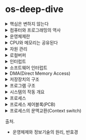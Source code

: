# os-deep-dive

<details>
<summary>핵심은 변하지 않는다</summary>

하드웨어는 급속도로 발전하고 소프트웨어도 새로운 버전이 등장하지만 컴퓨터 분야의 기본 원리와 정보기술이 추구하는 핵심 철학은 시대가 흘러도 변하지 않는다.

1937년의 수학자 앨런튜링이 개발한 이록적 컴퓨터가 현대 최첨단 컴퓨터가 풀 수 있는 모든 문제를 풀 수 있다는 사실이 증명되었다.

연역법은 컴퓨터의 이론적 기원이다.
</details>
<details>
<summary>컴퓨터와 프로그래밍의 역사</summary>

* 이론적 컴퓨터 - 앨런 튜링(1930년대)
* 기계식 컴퓨터
  * 찰스 배비지
  * 1823년 반복적인 연산을 수행하는 미분기계
  * 19세기 해석기관(천공카드로 20자리까지의 연산을 수행하며 입출력, 처리, 저장 장치를 포함)
* 전자식 컴퓨터
  * 1943년 콜로서스(군사용 암호를 해독하기 위한 컴퓨터)
  * 1944년 Mark I(둘레 16미터, 높이 2.5미터지만 현대의 휴대용 전자계산기보다 느림)
  * ENIAC(18,000여 개의 진공관, 무게 30톤, 7분에 한 번씩 오류, 현대의 휴대용 전자계산기 정도)
    * 최초의 현대식 컴퓨터로 인식
* 근대적 컴퓨터
  * 1세대 컴퓨터 : 진공관 기반(1940년대)
  * 2세대 컴퓨터 : 트랜지스터 기반(1950년대)
  * 3세대 컴퓨터 : 집적회로 기반(1960년대)
  * 4세대 컴퓨터 : 고밀도 집적회로 기반(1970년대)

컴퓨터의 사용이 확산됨에 따라 프로그래밍이 필요해졌다. 기계어의 불편함 때문에 어셈블리어(1950년대 후반)가 등장했고, 문제 자체에 더 가까운 언어가 필요하다고 생각되어 고급 언어인 포트란이 생겼다.

1960년대에는 소프트웨어의 규모가 커짐에따라 인간이 이해하기 쉬운 작은 단위들로 나누어 각 단위를 독립적으로 프로그래밍 하는 **구조적 프로그래밍**이 기법이 대두되었다.
이 시기에 운영체제가 개발되었다. 초창기에는 하드웨어 자체를 관리하는 일과 프로그램을 작성하는 일을 사용자가 다 해야했다. 초기에는 컴퓨터 외부에서 미리 예약하는 일괄처리 방식을 사용하다가, 컴퓨터가 자동으로 처리해주도록 하는 방식을 고민한 결과 운영체제가 탄생했다. 은행 업무 전산화를 위해 DBMS가 등장했다.

1970년대 이후 하드웨어의 발전으로 PC가 등장하고, C 언어(1972년)가 개발되었다. 

1980년대 이후에는 프로그래밍적으로 고품질 소프트웨어를 개발하는 도구로써의 객체지향 언어가 성공했다.

1990년대  초반부터는 윈도우, 월드와이드웹(WWW), Java가 출연했다.
</details>

<details>
<summary>운영체제란</summary>

운영체제는 컴퓨터 하드웨어 바로 윗단에 설치되는 소프트웨어를 말한다. 컴퓨터의 전원을 켜면 운영체제는 이와 동시에 실행된다. 소프트웨어는 실행되기 위해 메모리에 프로그램이 올라가있어야 하는데, 운영체제 자체도 하나의 소프트웨어로서 전원과 동시에 메모리에 올라간다. 하지만,
운영체제와 같이 큰 규모의 프로그램이 모두 메모리에 올라가면 낭비가 심하여 항상 필요한 부분만이 메모리에 올라가는데, 상주하는 운영체제의 부분을 **커널** 이라고 하고 이를 좁은 의미의 운영체제라고도 한다.

운영체제는 하드웨어를 위한 역할과 사용자를 위한 역할을 수행한다. 컴퓨터 시스템 내의 자원을 효율적으로 관리하고 사용자가 사용할 수 있는 환경을 제공하는 것이다.
</details>

<details>
<summary>CPU와 메모리는 공유된다</summary>

CPU가 하나라여서 매 순간 하나의 프로그램만 CPU에서 실행되더라도 짧은 시간의 규모로 여러 프로그램들이 CPU에서 번갈아 실행되고 이를 시분할 시스템이라고 부른다.

메모리는 여러 프로그램이 조금씩 메모리 공간을 보유하며 동시에 메모리에 올라갈 수 있다. 이를 다중 프로그래밍 시스템이라고 부른다.
</details>

<details>
<summary>자원 관리</summary>

하드웨어 자원은 CPU와 메모리를 비롯해 주변장치(입출력 장치)들로 구성된다. CPU와 메모리는 전원이 꺼지면 모두 지워지기 때문에 기억해야 하는 부분을 IO Device 중 하나인 보조기억장치에 파일 형태로 저장한다.

CPU는 여러 프로세스가 동시에 수행될 수 있으므로 효율적이고 공평하게, 특정 프로세스가 불이익을 당하지 않도록 관리한다. FCFS, Round Robin, Priority 등의 방법이 있다.

메모리는 CPU가 직접 접근할 수 있는 컴퓨터 내부의 기억장치인데, 메모리의 어느 부분이 어떤 프로그램에 의해 사용되는지 파악해서 유지하는데 필요한 정보를 주소라고 부른다. 고정분할, 가변분할, 가상메모리 방식이 있다. 특히 가상메모리 방식은 가장 널리 사용되는 메모리 관리 기법인데, 물리 메모리 주소와 매핑하여 사용하는 방식을 사용한다. 
현재 사용되고 있는 부분만 메모리에 올리고, 나머지는 하드디스크와 같은 보조기억 장치에 저장해두었다가 필요할 때 적재하는데 이때 보조장치의 영역을 **스왑 영역** 이라 한다.
</details>

<details>
<summary>로컬버퍼</summary>

입출력 장치의 컨트롤러는 장치로부터 오고 나가는 데이터를 임시로 저장하기 위한 작은 메모리를 가지고 있는데 이것이 로컬버퍼다. 디스크나 키보드 등에서 데이터를 읽어올 때 로컬버퍼에 데이터가 임시로 저장된 후 메모리에 전달된다. 장치에서 로컬버퍼로 읽어오는 일은 컨트롤러가 담당한다.

**프로그램 실행 중 디스크에서 데이터 읽기 명령 > 디스크 컨트롤러가 물리 영역에서 읽어 로컬버퍼 저장 > 완료 시 컨트롤러가 인터럽트를 발생시켜 보고 > CPU 옆 인터럽트 라인에 신호 발생 > CPU가 먼저 처리**
</details>

<details>
<summary>인터럽트</summary>

A라는 프로그램이 CPU를 할당받고 명령을 수행하는 도중 인터럽트가 발생하면 A는 현재 수행 중인 명령의 위치를 저장하고 운영체제 내부 코드인 인터럽트 처리루틴으로 넘어가서 인터럽트 처리를 하고 다시 돌아와 A의 이전 작업 지점부터 수행을 계속 이어간다. 필요한 복귀 주소는 Stack 영역에 보관한다.

CPU에서 명령이 실행될 때는 CPU 내부의 임시 기억장치인 레지스터에 데이터를 읽거나 쓰는데, 이때 인터럽트로 새로운 명령을 실행하면 기존값이 지워지기 때문에 PCB 자료구조를 둔다. 구체적으로는 실행 중이던 코드의 메모리 주소와 레지스터값, 하드웨어 상태 등을 저장한다. 즉 인터럽트 때문에 CPU를 빼앗긴 위치는 운영체제가 관리하는 프로세스 제어블록(PCB)에 저장된다.

인터럽트 발생 시 해주어야 할 작업을 정의한 프로그램 코드인 인터럽트 코드는 운영체제마다 다르다. 주변 장치들은 장치를 관리하기 위해(그 중 하나로 인터럽트를 발생시키기 위해) 작은 CPU를 가지고 있고 이를 컨트롤러라고 부른다.
컨트롤러가 CPU에게 인터럽트를 알리면 CPU는 현재 수행중인 작업을 저장하고 운영체제 내의 키보드 인터럽트 처리루틴을 찾아간다. 처리루틴은 입력받은 내용을 메모리의 특정 부분에 저장하고 해당 프로그램의 입력을 알리면서 인터럽트를 완료한다.

</details>

<details>
<summary>소프트웨어 인터럽트</summary>

트랩(trap)이라는 용어로 불리는 소프트웨어 인터럽트는 예외상황(Exception)과 시스템 콜(System Call)이 있다. 예외상황은 흔히 프로그래밍 언어에서 Exception 이 터졌을 때 처리를 위해 발생시키는 인터럽트이고, 시스템 콜은 프로그램이 운영체제 내부에 정의된 코드를 실행하고 싶을 때 운영체제에 서비스를 요청하는 방법이다. 예를 들어 개발자가 개발 중 I/O 작업이 필요할 경우 직접 입출력을 수행하는 코드를 작성하는 것이 아니라 존재하는 커널의 코드를 호출하는 것이다.

</details>

<details>
<summary>DMA(Direct Memory Access)</summary>

원칙적으로 메모리는 CPU에 의해서만 접근할 수 있는 장치이지만, 컨트롤러가 CPU에게 인터럽트를 발생시키고, CPU는 컨트롤러의 로컬버퍼와 메모리 사이에서 데이터를 옮기는 일을 하게 된다. 하지만 모든 메모리 접근이 CPU에 의해서만 이루어질 경우
 모든 I/O가 CPU의 업무를 방해하므로 효율이 떨어진다. 이를 위해 CPU 이외에 메모리 접근이 가능한 장치를 하나 더 두는데 이를 DMA 라고 한다.

DMA를 사용하면 로컬버퍼에서 메모리로 읽어오는 작업을 CPU가 담당하는 것이 아니라 DMA가 대행함으로써 CPU의 비효율을 줄인다. DMA는 바이트 단위가 아니라 블록이라는 큰 단위로 정보를 메모리로 읽어온 후 CPU에게 인터럽트를 발생시켜 해당 작업의 완료를 알린다.

</details>

<details>
<summary>저장장치의 구조</summary>

컴퓨터 시스템을 구성하는 저장장치는 휘발성인 주기억장치 메모리(RAM), 비휘발성인 보조기억장치가 있다.

보조기억장치는 파일 시스템과 스왑 영역을 위해 활용된다.메모리는 크기가 한정되고 비싸서 쉽게 부족한데, 당장 필요한 부분만 메모리에 올리고 그렇지 않은 부분은 디스크의 스왑 영역에 내려놓는다. 이를 스왑 아웃(swap out) 시킨다고 말하며, 다시 필요할 때 메모리 영역으로 올린다.

</details>

<details>

<details>
<summary>커널 모드와 사용자 모드</summary>

커널모드는 운영체제가 CPU의 제어권을 가지고 운영체제 코드를 실행하는 모드로, 모든 종류의 명령을 다 실행할 수 있다.

사용자모드는 일반 사용자 프로그램을 실행하며 제한적인 명령만을 수행한다.

컴퓨터 시스템은 CPU 내부에 모드비트(mode bit)를 두어 프로그램을 감시하는데, 모드비트가 0이면 커널모드로, 1이면 사용자모드로 명령을 수행한다. CPU는 보안과 관련된 명령을 수행하기 전에 항상 모드비트 값을 조사한다. 예를 들어 인터럽트/시스템 콜/예외상항이 발생할 때 모드비트는 자동으로 0으로 세팅되어 운영체제는 서비스에 필요한 모든 종류의 명령을 수행할 수 있게 되고, 작업이 끝나면 모드비트를 다시 1로 만들어 사용자 프로그램에게 CPU를 넘겨준다.

</details>

<summary>프로그램 구조</summary>

컴퓨터 프로그램은 언어와 상관 없이 함수들로 구성된다. 하나의 함수가 수행되는 중에 다른 함수를 호출하고, 호출된 함수의 수행이 끝나면 다시 원래 위치로 돌아간다.

프로그램이 CPU에서 명령을 수행하려면 해당 명령은 담은 프로그램의 주소 영역이 메모리에 올라가 있어야 한다. 주소 영역은 Code, Data, Stack 영역으로 구분된다.

Code 영역은 작성한 프로그램 함수들의 코드가 CPU에서 수행할 수 있는 기계어 명령 형태로 변환되어 저장되어있는 부분이다.

Data 영역은 전역 변수 등 프로그램이 사용하는 데이터를 저장하는 부분이다.

Stack 영역은 함수가 호출될 때 호출된 함수의 수행을 마치고 복귀할 주소 및 데이터를 임시로 저장하는 데 사용되는 공간이다. 프로그램은 메인함수에서 시작해 다른 함수를 호출하면 CPU가 메인함수의 코드를 수행하다가 다른 함수의 코드로 수행위치를 옮기는데, 이때 돌아와야 하는 지점을 Stack 영역에 저장한다.
</details>

<details>
<summary>시스템의 작동 개요</summary>

CPU는 인간의 뇌처럼 스스로 생각하고 판단할 수 없다. CPU는 빠른 속도로 처리하는 계산 능력을 가지고, 매 시점 메모리의 특정 주소에 존재하는 명령을 하나씩 읽어와 그대로 실행한다.

이때 CPU가 수행해야 할 메모리 주소를 담고 있는 레지스터를 프로그램 카운터라고 부른다. CPU는 매번 프로그램 카운터가 가리키는 메모리 위치의 명령을 처리하는 것이다.

일반적으로 조건문, 반복문, 함수호출 등에 의한 주소 이동이 없는 이상 프로그램 카운터는 항상 바로 다음 명령을 가리키게 되어 코드의 순차적인 수행이 일워진다.

프로세스의 주소 공간은 위처럼 코드, 데이터, 스택 영역으로 구성되는데 각각의 프로그램마다 이러한 주소 공간을 별도로 가지고 또한 프로그램마다 독자적으로 존재하는 이러한 주소 공간을 가상 메모리 또는 논리적 메모리라고 부른다. 이는 실제 물리적 메모리의 주소와 독립적으로 각 프로그램이 독자적인 주소 공간을 가지기 때문이다.
</details>

<details>
<summary>프로세스</summary>

프로세스란 실행 중인 프로그램을 뜻한다. 프로그램이 메모리에 올라가서 실행되기 시작하면 생명력을 갖는 프로세스가 된다.

프로세스의 상태는 실행, 준비, 봉쇄의 세 가지로 구분할 수 있다. 실행 상태는 프로세스가 CPU를 보유하고 기계어 명령을 실행하고 있는 상태이고, 준비 상태는 프로세스가 CPU만 보유하면 당장 명령을 실행할 수 있지만 CPU를 할당받지 못한 상태, 봉쇄 상태는 CPU를 할당받더라도 당장 명령을 실행할 수 없는 상태이다. 이 밖에도 시작(프로세스가 시작되어 각종 자료구조를 생성했지만 메모리 획득을 승인 받지 못한) 상태나 완료(프로세스가 종료되었으나 프로세스와 관련된 자료구조를 완전히 정리하지 못한) 상태가 있다.

실행 상태에서 CPU의 제어권을 갖고 있던 프로세스가 실행되는 중 타이머 인터럽트가 발생되면 CPU의 제어권은 운영체제로 이양되고, 수행 중이던 프로세스의 문맥을 저장하고 준비 상태에 있는 프로세스 중에서 새롭게 CPU의 제여권을 부여할 프로세스를 선택하며 기존의 프로세스는 준비 상태로 변하는데, 원래 프로세스의 문맥을 저장하고 새로운 프로세스의 문맥을 세팅하는 과정을 문맥 교환(Context switch)이라고 한다.
</details>

<details>
<summary>프로세스 제어블록(PCB)</summary>

프로세스 제어블록은 운영체제가 시스템 내의 프로세스들을 관리하기 위해 프로세스마다 유지하는 정보들을 담는 커널 내의 자료구조를 뜻한다. PCB는 아래와 같은 요소들로 구성된다.

* 프로세스의 상태 : CPU를 할당해도 되는지 결정하기 위해
* 프로그램 카운터의 값 : 다음에 수행할 명령의 위치를 찾기 위해
* CPU 레지스터의 값 : CPU 연산을 위해 현 시점에 어떤 값을 저장하고 있는지
* CPU 스케줄링 정보, 메모리 관리 정보 : CPU 스케줄링과 메모리 할당을 위해
* 자원 사용 정보 : 사용자에게 자원 사용 요금을 계산해 청구하기 위해
* 입출력 상태 정보 : 프로세스가 오픈한 파일 정보 등의 I/O 상태 정보

</details>

<details>
<summary>프로세스의 문맥교환(Context switch)</summary>

프로세스는 시분할 시스템에서 교체가 빈번하기 때문에 문맥을 가지는데, 주소 공간, 레지스터의 값, 시스템 콜 등을 통해 커널에서 수행한 일의 상태, 커널이 관리하는 각종 정보, PCB와 커널 스택 등이 문맥의 요소가 된다.

문맥교환이란 하나의 사용자 프로세스로부터 다른 사용자 프로세스로 CPU의 제어권이 이양되는 과정을 말한다. 프로세스가 바뀔 때, 기존의 프로세스의 문맥은 자신의 PCB에 저장하고, 새롭게 CPU를 할당받을 프로세스는 자신의 문맥을 PCB로부터 실제 하드웨어로 복원시킨다.

하지만 모든 인터럽트나 시스템 콜 발생 시에 문맥교환이 일어나지는 않는다. 문맥교환에는 많은 오버헤드가 따르기 때문에 모드 변경을 하는 방식으로 우회한다. 타이머 인터럽트나 I/O 시스템 콜로 인한 봉쇄 상태에서는 문맥교환이 일어난다.

</details>

출처. 
* 운영체제와 정보기술의 원리, 반효경